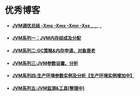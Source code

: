 # 优秀博客

* #### [JVM调优总结 -Xms -Xmx -Xmn -Xss _  _](http://yjph83.iteye.com/blog/210810)_  _
* #### [JVM系列一：JVM内存组成及分配](http://www.cnblogs.com/redcreen/archive/2011/05/04/2036387.html)
* #### [JVM系列二:GC策略&内存申请、对象衰老](http://www.cnblogs.com/redcreen/archive/2011/05/04/2037056.html)
* #### [JVM系列三:JVM参数设置、分析](http://www.cnblogs.com/redcreen/archive/2011/05/04/2037057.html)
* #### [JVM系列四:生产环境参数实例及分析【生产环境实例增加中】](http://www.cnblogs.com/redcreen/archive/2011/05/05/2038331.html)
* #### [JVM系列五:JVM监测&工具\[整理中\]](http://www.cnblogs.com/redcreen/archive/2011/05/09/2040977.html)



